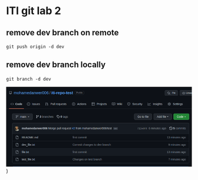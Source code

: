 # ITI git lab 2

## remove dev branch on remote

```
git push origin -d dev
```

## remove dev branch locally

```
git branch -d dev
```





![alt](assets/im.png))